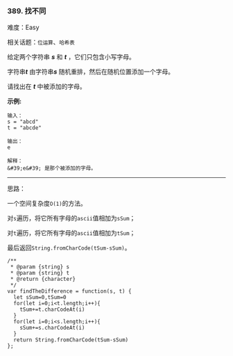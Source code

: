 ### 389. 找不同

难度：Easy

相关话题：`位运算`、`哈希表`

给定两个字符串 ***s***  和 ***t*** ，它们只包含小写字母。



字符串***t*** 由字符串***s*** 随机重排，然后在随机位置添加一个字母。



请找出在 ***t***  中被添加的字母。







**示例:** 



```
输入：
s = "abcd"
t = "abcde"

输出：
e

解释：
&#39;e&#39; 是那个被添加的字母。
```



-----

思路：

一个空间复杂度`O(1)`的方法。

对`s`遍历，将它所有字母的`ascii`值相加为`sSum`；

对`t`遍历，将它所有字母的`ascii`值相加为`tSum`；

最后返回`String.fromCharCode(tSum-sSum)`。
```
/**
 * @param {string} s
 * @param {string} t
 * @return {character}
 */
var findTheDifference = function(s, t) {
  let sSum=0,tSum=0
  for(let i=0;i<t.length;i++){
    tSum+=t.charCodeAt(i)
  }
  for(let i=0;i<s.length;i++){
    sSum+=s.charCodeAt(i)
  }
  return String.fromCharCode(tSum-sSum)
};
```

